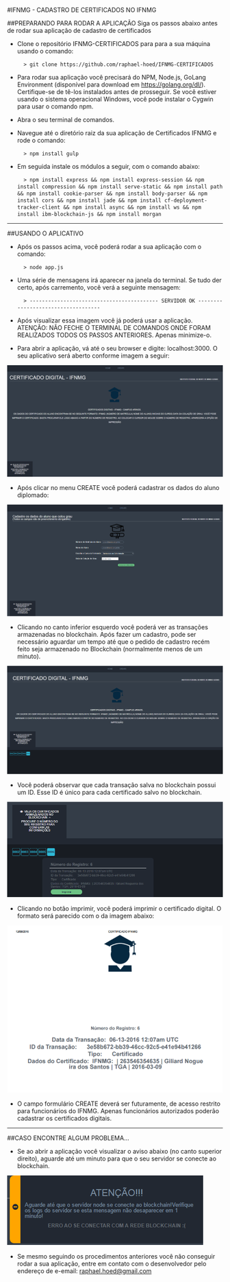 #IFNMG - CADASTRO DE CERTIFICADOS NO IFNMG

##PREPARANDO PARA RODAR A APLICAÇÃO
Siga os passos abaixo antes de rodar sua aplicação de cadastro de certificados
- Clone o repositório IFNMG-CERTIFICADOS para para a sua máquina usando o comando: 

        > git clone https://github.com/raphael-hoed/IFNMG-CERTIFICADOS

- Para rodar sua aplicação você precisará do NPM, Node.js, GoLang Environment (disponível para download em https://golang.org/dl/). Certifique-se de tê-los instalados antes de prosseguir. Se você estiver usando o sistema operacional Windows, você pode instalar o Cygwin  para usar o comando npm.
- Abra o seu terminal de comandos. 
- Navegue até o diretório raiz da sua aplicação de Certificados IFNMG e rode o comando: 

        > npm install gulp
        

- Em seguida instale os módulos a seguir, com o comando abaixo:

        > npm install express && npm install express-session && npm install compression && npm install serve-static && npm install path && npm install cookie-parser && npm install body-parser && npm install cors && npm install jade && npm install cf-deployment-tracker-client && npm install async && npm install ws && npm install ibm-blockchain-js && npm install morgan

***

##USANDO O APLICATIVO
- Após os passos acima, você poderá rodar a sua aplicação com o comando:

        > node app.js

- Uma série de mensagens irá aparecer na janela do terminal. Se tudo der certo, após carremento, você verá a seguinte mensagem:

        > ------------------------------------------ SERVIDOR OK -----------------------------------
- Após visualizar essa imagem você já poderá usar a aplicação. ATENÇÃO: NÃO FECHE O TERMINAL DE COMANDOS ONDE FORAM REALIZADOS TODOS OS PASSOS ANTERIORES. Apenas minimize-o.
- Para abrir a aplicação, vá até o seu browser e digite: localhost:3000. O seu aplicativo será aberto conforme imagem a seguir:

![](/tutorial_imagens/imagem1.png)
		
- Após clicar no menu CREATE você poderá cadastrar os dados do aluno diplomado:

![](/tutorial_imagens/imagem2.png)
 
- Clicando no canto inferior esquerdo você poderá ver as transações armazenadas no blockchain. Após fazer um cadastro, pode ser necessário aguardar um tempo até que o pedido de cadastro recém feito seja armazenado no Blockchain (normalmente menos de um minuto).

![](/tutorial_imagens/imagem3.png)

- Você poderá observar que cada transação salva no blockchain possui um ID. Esse ID é único para cada certificado salvo no blockchain.

![](/tutorial_imagens/imagem4.png)

- Clicando no botão imprimir, você poderá imprimir o certificado digital. O formato será parecido com o da imagem abaixo:

![](/tutorial_imagens/imagem6.png) 

- O campo formulário CREATE deverá ser futuramente, de acesso restrito para funcionários do IFNMG. Apenas funcionários autorizados poderão cadastrar os certificados digitais.

***

##CASO ENCONTRE ALGUM PROBLEMA...

- Se ao abrir a aplicação você visualizar o aviso abaixo (no canto superior direito), aguarde até um minuto para que o seu servidor se conecte ao blockchain.

![](/tutorial_imagens/imagem5.png)

- Se mesmo seguindo os procedimentos anteriores você não conseguir rodar a sua aplicação, entre em contato com o desenvolvedor pelo endereço de e-email: raphael.hoed@gmail.com